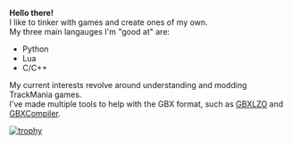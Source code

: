 **Hello there!**  
I like to tinker with games and create ones of my own.  
My three main langauges I'm "good at" are:  
- Python
- Lua
- C/C++

My current interests revolve around understanding and modding TrackMania games.  
I've made multiple tools to help with the GBX format, such as [GBXLZO](https://github.com/GreffMASTER/GBXLZO) and [GBXCompiler](https://github.com/GreffMASTER/gbxc).  
  
[![trophy](https://github-profile-trophy.vercel.app/?username=GreffMASTER&theme=onestar&column=-1&margin-w=14&margin-h=14)](https://github.com/ryo-ma/github-profile-trophy)
